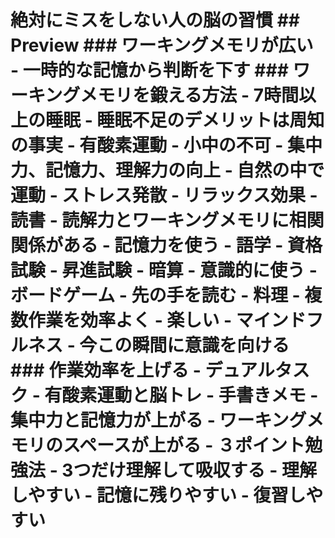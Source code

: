# 絶対にミスをしない人の脳の習慣 ## Preview ### ワーキングメモリが広い - 一時的な記憶から判断を下す ### ワーキングメモリを鍛える方法 - 7時間以上の睡眠 - 睡眠不足のデメリットは周知の事実 - 有酸素運動 - 小中の不可 - 集中力、記憶力、理解力の向上 - 自然の中で運動 - ストレス発散 - リラックス効果 - 読書 - 読解力とワーキングメモリに相関関係がある - 記憶力を使う - 語学 - 資格試験 - 昇進試験 - 暗算 - 意識的に使う - ボードゲーム - 先の手を読む - 料理 - 複数作業を効率よく - 楽しい - マインドフルネス - 今この瞬間に意識を向ける ### 作業効率を上げる - デュアルタスク - 有酸素運動と脳トレ - 手書きメモ - 集中力と記憶力が上がる - ワーキングメモリのスペースが上がる - ３ポイント勉強法 - 3つだけ理解して吸収する - 理解しやすい - 記憶に残りやすい - 復習しやすい

